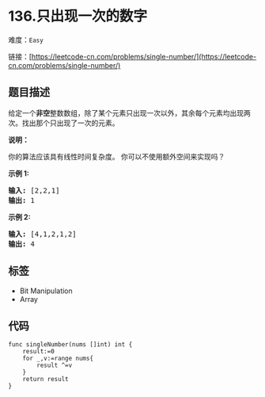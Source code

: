 # 136.只出现一次的数字

难度：`Easy`

 链接：[https://leetcode-cn.com/problems/single-number/](https://leetcode-cn.com/problems/single-number/)

## 题目描述

<p>给定一个<strong>非空</strong>整数数组，除了某个元素只出现一次以外，其余每个元素均出现两次。找出那个只出现了一次的元素。</p>

<p><strong>说明：</strong></p>

<p>你的算法应该具有线性时间复杂度。 你可以不使用额外空间来实现吗？</p>

<p><strong>示例 1:</strong></p>

<pre><strong>输入:</strong> [2,2,1]
<strong>输出:</strong> 1
</pre>

<p><strong>示例&nbsp;2:</strong></p>

<pre><strong>输入:</strong> [4,1,2,1,2]
<strong>输出:</strong> 4</pre>

## 标签

 - Bit Manipulation 
 - Array 

## 代码

```golang
func singleNumber(nums []int) int {
    result:=0
    for _,v:=range nums{
        result ^=v
    }
    return result
}
```
